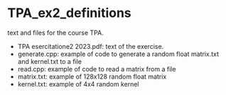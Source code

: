 # TPA_ex2_definitions

text and files for the course TPA.

- TPA esercitatione2 2023.pdf: text of the exercise.
- generate.cpp: example of code to generate a random float matrix.txt and kernel.txt to a file
- read.cpp: example of code to read a matrix from a file
- matrix.txt: example of 128x128 random float matrix
- kernel.txt: example of 4x4 random kernel

